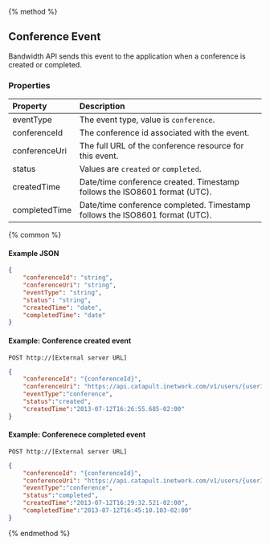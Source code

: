 {% method %}
## Conference Event
Bandwidth API sends this event to the application when a conference is created or completed.

### Properties
| Property      | Description                                                                 |
|:--------------|:----------------------------------------------------------------------------|
| eventType     | The event type, value is `conference`.                                      |
| conferenceId  | The conference id associated with the event.                                |
| conferenceUri | The full URL of the conference resource for this event.                     |
| status        | Values are `created` or `completed`.                                        |
| createdTime   | Date/time conference created. Timestamp follows the ISO8601 format (UTC).   |
| completedTime | Date/time conference completed. Timestamp follows the ISO8601 format (UTC). |

{% common %}

#### Example JSON


```json
{
    "conferenceId": "string",
    "conferenceUri": "string",
    "eventType": "string",
    "status": "string",
    "createdTime": "date",
    "completedTime": "date"
}
```


#### Example: Conference created event

```
POST http://[External server URL]
```

```json
{
    "conferenceId": "{conferenceId}",
    "conferenceUri": "https://api.catapult.inetwork.com/v1/users/{userId}/conferences/{conferenceId}",
    "eventType":"conference",
    "status":"created",
    "createdTime":"2013-07-12T16:26:55.685-02:00"
}
```

#### Example: Conferenece completed event

```
POST http://[External server URL]
```

```json
{
    "conferenceId": "{conferenceId}",
    "conferenceUri": "https://api.catapult.inetwork.com/v1/users/{userId}/conferences/{conferenceId}",
    "eventType":"conference",
    "status":"completed",
    "createdTime":"2013-07-12T16:29:32.521-02:00",
    "completedTime":"2013-07-12T16:45:10.103-02:00"
}
```
{% endmethod %}
